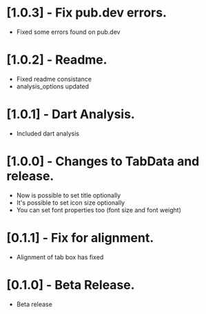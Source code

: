 # [1.0.3] - Fix pub.dev errors.
* Fixed some errors found on pub.dev 

# [1.0.2] - Readme.
* Fixed readme consistance
* analysis_options updated

# [1.0.1] - Dart Analysis.
* Included dart analysis

# [1.0.0] - Changes to TabData and release.
* Now is possible to set title optionally
* It's possible to set icon size optionally
* You can set font properties too (font size and font weight)

# [0.1.1] - Fix for alignment.
* Alignment of tab box has fixed

# [0.1.0] - Beta Release.
* Beta release
